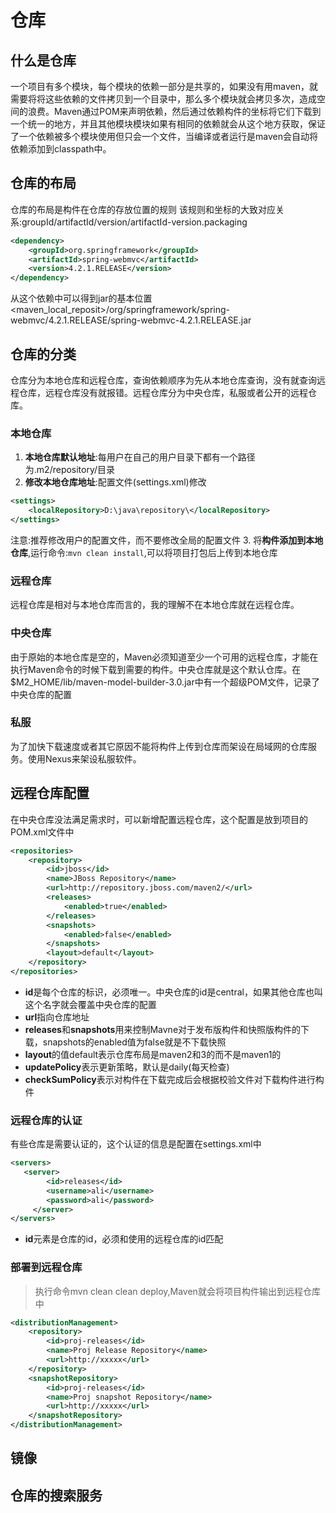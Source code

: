 # 仓库

## 什么是仓库

一个项目有多个模块，每个模块的依赖一部分是共享的，如果没有用maven，就需要将将这些依赖的文件拷贝到一个目录中，那么多个模块就会拷贝多次，造成空间的浪费。Maven通过POM来声明依赖，然后通过依赖构件的坐标将它们下载到一个统一的地方，并且其他模块模块如果有相同的依赖就会从这个地方获取，保证了一个依赖被多个模块使用但只会一个文件，当编译或者运行是maven会自动将依赖添加到classpath中。

## 仓库的布局

仓库的布局是构件在仓库的存放位置的规则
该规则和坐标的大致对应关系:groupId/artifactId/version/artifactId-version.packaging

```xml
<dependency>
    <groupId>org.springframework</groupId>
    <artifactId>spring-webmvc</artifactId>
    <version>4.2.1.RELEASE</version>
</dependency>
```

从这个依赖中可以得到jar的基本位置<maven_local_reposit>/org/springframework/spring-webmvc/4.2.1.RELEASE/spring-webmvc-4.2.1.RELEASE.jar

## 仓库的分类

仓库分为本地仓库和远程仓库，查询依赖顺序为先从本地仓库查询，没有就查询远程仓库，远程仓库没有就报错。远程仓库分为中央仓库，私服或者公开的远程仓库。

### 本地仓库

1. **本地仓库默认地址**:每用户在自己的用户目录下都有一个路径为.m2/repository/目录
2. **修改本地仓库地址**:配置文件(settings.xml)修改

```xml
<settings>
    <localRepository>D:\java\repository\</localRepository>
</settings>
```

注意:推荐修改用户的配置文件，而不要修改全局的配置文件
3. 将**构件添加到本地仓库**,运行命令:`mvn clean install`,可以将项目打包后上传到本地仓库

### 远程仓库

远程仓库是相对与本地仓库而言的，我的理解不在本地仓库就在远程仓库。

### 中央仓库

由于原始的本地仓库是空的，Maven必须知道至少一个可用的远程仓库，才能在执行Maven命令的时候下载到需要的构件。中央仓库就是这个默认仓库。在$M2_HOME/lib/maven-model-builder-3.0.jar中有一个超级POM文件，记录了中央仓库的配置

### 私服

为了加快下载速度或者其它原因不能将构件上传到仓库而架设在局域网的仓库服务。使用Nexus来架设私服软件。

## 远程仓库配置

在中央仓库没法满足需求时，可以新增配置远程仓库，这个配置是放到项目的POM.xml文件中

```xml
<repositories>
    <repository>
        <id>jboss</id>
        <name>JBoss Repository</name>
        <url>http://repository.jboss.com/maven2/</url>
        <releases>
            <enabled>true</enabled>
        </releases>
        <snapshots>
            <enabled>false</enabled>
        </snapshots>
        <layout>default</layout>
    </repository>
</repositories>
```

+ **id**是每个仓库的标识，必须唯一。中央仓库的id是central，如果其他仓库也叫这个名字就会覆盖中央仓库的配置
+ **url**指向仓库地址
+ **releases**和**snapshots**用来控制Mavne对于发布版构件和快照版构件的下载，snapshots的enabled值为false就是不下载快照
+ **layout**的值default表示仓库布局是maven2和3的而不是maven1的
+ **updatePolicy**表示更新策略，默认是daily(每天检查)
+ **checkSumPolicy**表示对构件在下载完成后会根据校验文件对下载构件进行构件

### 远程仓库的认证

有些仓库是需要认证的，这个认证的信息是配置在settings.xml中

```xml
<servers>
   <server>
        <id>releases</id>
        <username>ali</username>
        <password>ali</password>
     </server>
</servers>
```

+ **id**元素是仓库的id，必须和使用的远程仓库的id匹配

### 部署到远程仓库

>执行命令mvn clean clean deploy,Maven就会将项目构件输出到远程仓库中

```xml
<distributionManagement>
    <repository>
        <id>proj-releases</id>
        <name>Proj Release Repository</name>
        <url>http://xxxxx</url>
    </repository>
    <snapshotRepository>
        <id>proj-releases</id>
        <name>Proj snapshot Repository</name>
        <url>http://xxxxx</url>
    </snapshotRepository>
</distributionManagement>
```

## 镜像

## 仓库的搜索服务
